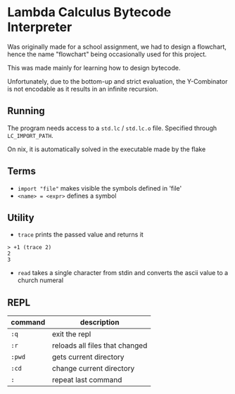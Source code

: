 # Lambda Calculus Bytecode Interpreter

Was originally made for a school assignment, we had to design a flowchart, hence the name "flowchart" being occasionally used for this project.

This was made mainly for learning how to design bytecode.

Unfortunately, due to the bottom-up and strict evaluation, the Y-Combinator is not encodable as it results in an infinite recursion.

## Running

The program needs access to a `std.lc` / `std.lc.o` file. Specified through `LC_IMPORT_PATH`.

On nix, it is automatically solved in the executable made by the flake

## Terms

- `import "file"` makes visible the symbols defined in 'file'
- `<name> = <expr>` defines a symbol

## Utility

- `trace` prints the passed value and returns it

```
> +1 (trace 2)
2
3
```

- `read` takes a single character from stdin and converts the ascii value to a church numeral

## REPL

| command | description                    |
| ------- | ------------------------------ |
| `:q`    | exit the repl                  |
| `:r`    | reloads all files that changed |
| `:pwd`  | gets current directory         |
| `:cd`   | change current directory       |
| `:`     | repeat last command            |

